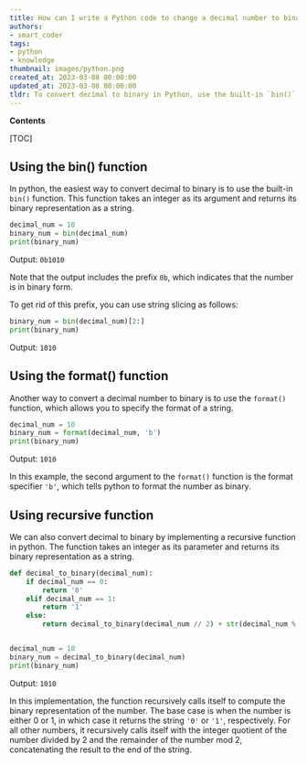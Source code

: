 ```yaml
---
title: How can I write a Python code to change a decimal number to binary?
authors:
- smart_coder
tags:
- python
- knowledge
thumbnail: images/python.png
created_at: 2023-03-08 00:00:00
updated_at: 2023-03-08 00:00:00
tldr: To convert decimal to binary in Python, use the built-in `bin()` function.
---
```


**Contents**

[TOC]

## Using the bin() function
In python, the easiest way to convert decimal to binary is to use the built-in `bin()` function. This function takes an integer as its argument and returns its binary representation as a string.

```python
decimal_num = 10
binary_num = bin(decimal_num)
print(binary_num)
```
Output: `0b1010`

Note that the output includes the prefix `0b`, which indicates that the number is in binary form.

To get rid of this prefix, you can use string slicing as follows:

```python
binary_num = bin(decimal_num)[2:]
print(binary_num)
```
Output: `1010`

## Using the format() function
Another way to convert a decimal number to binary is to use the `format()` function, which allows you to specify the format of a string.

```python
decimal_num = 10
binary_num = format(decimal_num, 'b')
print(binary_num)
```
Output: `1010`

In this example, the second argument to the `format()` function is the format specifier `'b'`, which tells python to format the number as binary.

## Using recursive function
We can also convert decimal to binary by implementing a recursive function in python. The function takes an integer as its parameter and returns its binary representation as a string.

```python
def decimal_to_binary(decimal_num):
    if decimal_num == 0:
        return '0'
    elif decimal_num == 1:
        return '1'
    else:
        return decimal_to_binary(decimal_num // 2) + str(decimal_num % 2)


decimal_num = 10
binary_num = decimal_to_binary(decimal_num)
print(binary_num)
```
Output: `1010`

In this implementation, the function recursively calls itself to compute the binary representation of the number. The base case is when the number is either 0 or 1, in which case it returns the string `'0'` or `'1'`, respectively. For all other numbers, it recursively calls itself with the integer quotient of the number divided by 2 and the remainder of the number mod 2, concatenating the result to the end of the string.
